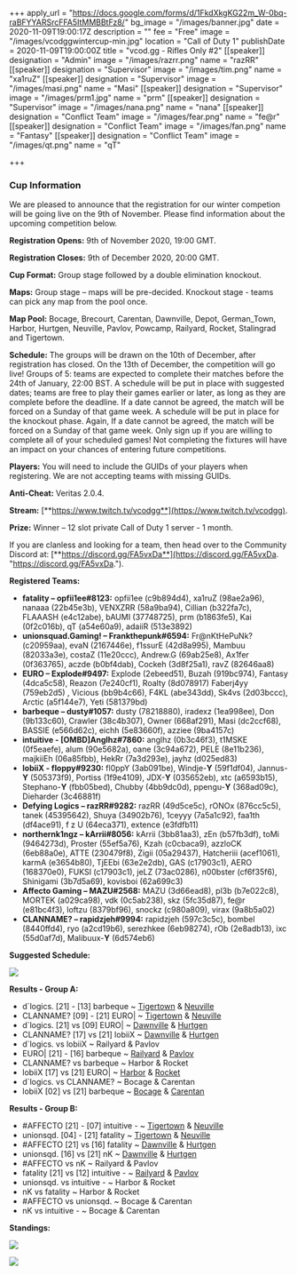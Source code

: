 +++
apply_url = "https://docs.google.com/forms/d/1FkdXkgKG22m_W-0bq-raBFYYARSrcFFA5ItMMBBtFz8/"
bg_image = "/images/banner.jpg"
date = 2020-11-09T19:00:17Z
description = ""
fee = "Free"
image = "/images/vcodggwintercup-min.jpg"
location = "Call of Duty 1"
publishDate = 2020-11-09T19:00:00Z
title = "vcod.gg - Rifles Only #2"
[[speaker]]
designation = "Admin"
image = "/images/razrr.png"
name = "razRR"
[[speaker]]
designation = "Supervisor"
image = "/images/tim.png"
name = "xa1ruZ"
[[speaker]]
designation = "Supervisor"
image = "/images/masi.png"
name = "Masi"
[[speaker]]
designation = "Supervisor"
image = "/images/prm1.jpg"
name = "prm"
[[speaker]]
designation = "Supervisor"
image = "/images/nana.png"
name = "nana"
[[speaker]]
designation = "Conflict Team"
image = "/images/fear.png"
name = "fe@r"
[[speaker]]
designation = "Conflict Team"
image = "/images/fan.png"
name = "Fantasy"
[[speaker]]
designation = "Conflict Team"
image = "/images/qt.png"
name = "qT"

+++
### **Cup Information**

We are pleased to announce that the registration for our winter competion will be going live on the 9th of November. Please find information about the upcoming competition below.

**Registration Opens:** 9th of November 2020, 19:00 GMT.

**Registration Closes:** 9th of December 2020, 20:00 GMT.

**Cup Format:** Group stage followed by a double elimination knockout.

**Maps:** Group stage – maps will be pre-decided. Knockout stage - teams can pick any map from the pool once.

**Map Pool:** Bocage, Brecourt, Carentan, Dawnville, Depot, German_Town, Harbor, Hurtgen, Neuville, Pavlov, Powcamp, Railyard, Rocket, Stalingrad and Tigertown.

**Schedule:** The groups will be drawn on the 10th of December, after registration has closed. On the 13th of December, the competition will go live! Groups of 5: teams are expected to complete their matches before the 24th of January, 22:00 BST. A schedule will be put in place with suggested dates; teams are free to play their games earlier or later, as long as they are complete before the deadline. If a date cannot be agreed, the match will be forced on a Sunday of that game week. A schedule will be put in place for the knockout phase. Again, If a date cannot be agreed, the match will be forced on a Sunday of that game week. Only sign up if you are willing to complete all of your scheduled games! Not completing the fixtures will have an impact on your chances of entering future competitions.

**Players:** You will need to include the GUIDs of your players when registering. We are not accepting teams with missing GUIDs.

**Anti-Cheat:** Veritas 2.0.4.

**Stream:** [**https://www.twitch.tv/vcodgg**](https://www.twitch.tv/vcodgg).

**Prize:** Winner – 12 slot private Call of Duty 1 server - 1 month.

If you are clanless and looking for a team, then head over to the Community Discord at: [**https://discord.gg/FA5vxDa**](https://discord.gg/FA5vxDa. "https://discord.gg/FA5vxDa.").

**Registered Teams:**

* **fatality – opfii1ee#8123:** opfii1ee (c9b894d4), xa1ruZ (98ae2a96), nanaaa (22b45e3b), VENXZRR (58a9ba94), Cillian (b322fa7c), FLAAASH (e4c12abe), bAUMI (37748725), prm (b1863fe5), Kai (0f2c016b), qT (a54e60a9), adaiiR (513e3892)
* **unionsquad.Gaming! – Frankthepunk#6594:** Fr@nKtHePuNk? (c20959aa), evaN (2167446e), f1ssurE (42d8a995), Mambuu (82033a3e), costaZ (11e20ccc), Andrew.G (69ab25e8), Ax1fer (0f363765), aczde (b0bf4dab), Cockeh (3d8f25a1), ravZ (82646aa8)
* **EURO – Explode#9497:** Explode (2ebeed51), Buzah (919bc974), Fantasy (4dca5c58), Reazon (7e240cf1), Roalty (8d078917) Faberj4yy (759eb2d5) , Vicious (bb9b4c66), F4KL (abe343dd), Sk4vs (2d03bccc), Arctic (a5f144e7), Yeti (581379bd)
* **barbeque – dusty#1057:** dusty (78218880), iradexz (1ea998ee), Don (9b133c60), Crawler (38c4b307), Owner (668af291), Masi (dc2ccf68), BASSIE (e566d62c), eichh (5e83660f), azziee (9ba4157c)
* **intuitive - \[OMBD\]Anglhz#7860:** anglhz (0b3c46f3), t1MSKE (0f5eaefe), alum (90e5682a), oane (3c94a672), PELE (8e11b236), majkiiEh (06a85fbb), HekRr (7a3d293e), jayhz (d025ed83)
* **lobiiX - fIoppy#9230:** fl0ppY (3ab091be), Windje-**Y** (59f1df04), Jannus-**Y** (505373f9), Portiss (1f9e4109), JDX-**Y** (035652eb), xtc (a6593b15), Stephano-**Y** (fbb05bed), Chubby (4bb9dc0d), ppengu-**Y** (368ad09c), Dieharder (3c46881f)
* **Defying Logics – razRR#9282:** razRR (49d5ce5c), rONOx (876cc5c5), tanek (45395642), Shuya (34902b76), 1ceyyy (7a5a1c92), faa1th (df4ace91), f z U (64eca371), extence (e3fdfb11)
* **northernk1ngz – kArrii#8056:** kArrii (3bb81aa3), zEn (b57fb3df), toMi (9464273d), Proster (55ef5a76), Kzah (c0cbaca9), azzloCK (6eb88a0e), ATTE (230479f8), Zigii (05a29437), Hatcheriii (acef1061), karmA (e3654b80), TjEEbi (63e2e2db), GAS (c17903c1), AERO (168370e0), FUKSI (c17903c1), jeLZ (73ac0286), n00bster (cf6f35f6), Shinigami (3b7d5a69), kovisboi (62a699c3)
* **Affecto Gaming – MAZU#2568:** MAZU (3d66ead8), pl3b (b7e022c8), MORTEK (a029ca98), vdk (0c5ab238), skz (5fc35d87), fe@r (e81bc4f3), loftzu (8379bf96), snockz (c980a809), virax (9a8b5a02)
* **CLANNAME? – rapidzjeh#9994:** rapidzjeh (597c3c5c), bombel (8440ffd4), ryo (a2cd19b6), serezhkee (6eb98274), rOb (2e8adb13), ixc (55d0af7d), Malibuux-**Y** (6d574eb6)

**Suggested Schedule:**

![](/images/wintercupsched.PNG)

**Results - Group A:**

* d\`logics. \[21\] - \[13\] barbeque \~ [Tigertown](https://i.imgur.com/GTtdeIF.jpg) & [Neuville](https://i.imgur.com/wUQVKF7.jpg)
* CLANNAME? \[09\] - \[21\] EURO| \~ [Tigertown](https://i.imgur.com/JTH4sBw.jpg) & [Neuville](https://i.imgur.com/brVIFWH.jpg)
* d\`logics. \[21\] vs \[09\] EURO| \~ [Dawnville](https://i.imgur.com/Nt3QMDR.jpg) & [Hurtgen](https://i.imgur.com/edGubvN.jpg)
* CLANNAME? \[17\] vs \[21\] lobiiX \~ [Dawnville](https://i.imgur.com/zgQkw2W.jpg) & [Hurtgen](https://i.imgur.com/vq4xS55.jpg)
* d\`logics. vs lobiiX \~ Railyard & Pavlov
* EURO| \[21\] - \[16\] barbeque \~ [Railyard](https://i.imgur.com/OEcCBkC.jpg) & [Pavlov](https://i.imgur.com/4G54sWu.jpg)
* CLANNAME? vs barbeque \~ Harbor & Rocket
* lobiiX \[17\] vs \[21\] EURO| \~ [Harbor](https://i.imgur.com/iMzCESc.jpg) & [Rocket](https://i.imgur.com/d2aDyeD.jpg)
* d\`logics. vs CLANNAME? \~ Bocage & Carentan
* lobiiX \[02\] vs \[21\] barbeque \~ [Bocage](https://i.imgur.com/Wj61Bc1.jpg) & [Carentan](https://i.imgur.com/5zP3liI.jpg)

**Results - Group B:**

* #AFFECTO \[21\] - \[07\] intuitive - \~ [Tigertown](https://i.imgur.com/qIjcOyX.jpg) & [Neuville](https://i.imgur.com/6qVVm4b.jpg)
* unionsqd. \[04\] - \[21\] fatality \~ [Tigertown](https://i.imgur.com/83oDv1F.jpg) & [Neuville](https://i.imgur.com/zBLEz13.jpg)
* #AFFECTO \[21\] vs \[16\] fatality \~ [Dawnville](https://i.imgur.com/vVuj6Mh.png) & [Hurtgen](https://i.imgur.com/tseKev0.jpg)
* unionsqd. \[16\] vs \[21\] nK \~ [Dawnville](https://i.imgur.com/bOSYwQa.jpg) & [Hurtgen](https://i.imgur.com/IXvh8KO.jpg)
* #AFFECTO vs nK \~ Railyard & Pavlov
* fatality \[21\] vs \[12\] intuitive - \~ [Railyard](https://i.imgur.com/6ufFDYN.jpg) & [Pavlov](https://i.imgur.com/0L6jaAC.jpg)
* unionsqd. vs intuitive - \~ Harbor & Rocket
* nK vs fatality \~ Harbor & Rocket
* #AFFECTO vs unionsqd. \~ Bocage & Carentan
* nK vs intuitive - \~ Bocage & Carentan

**Standings:**

![](/images/ga21111.PNG)

![](/images/gb211111.PNG)